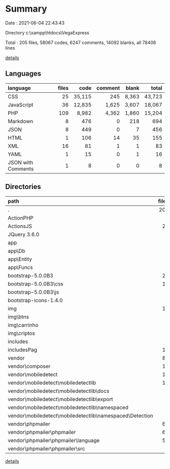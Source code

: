 # Summary

Date : 2021-06-04 22:43:43

Directory c:\xampp\htdocs\VegaExpress

Total : 205 files,  58067 codes, 6247 comments, 14092 blanks, all 78406 lines

[details](details.md)

## Languages
| language | files | code | comment | blank | total |
| :--- | ---: | ---: | ---: | ---: | ---: |
| CSS | 25 | 35,115 | 245 | 8,363 | 43,723 |
| JavaScript | 36 | 12,835 | 1,625 | 3,607 | 18,067 |
| PHP | 109 | 8,982 | 4,362 | 1,860 | 15,204 |
| Markdown | 8 | 476 | 0 | 218 | 694 |
| JSON | 8 | 449 | 0 | 7 | 456 |
| HTML | 1 | 106 | 14 | 35 | 155 |
| XML | 16 | 81 | 1 | 1 | 83 |
| YAML | 1 | 15 | 0 | 1 | 16 |
| JSON with Comments | 1 | 8 | 0 | 0 | 8 |

## Directories
| path | files | code | comment | blank | total |
| :--- | ---: | ---: | ---: | ---: | ---: |
| . | 205 | 58,067 | 6,247 | 14,092 | 78,406 |
| ActionPHP | 8 | 210 | 12 | 68 | 290 |
| ActionsJS | 25 | 259 | 14 | 88 | 361 |
| JQuery 3.6.0 | 5 | 686 | 83 | 101 | 870 |
| app | 8 | 503 | 56 | 135 | 694 |
| app\Db | 1 | 76 | 18 | 25 | 119 |
| app\Entity | 6 | 336 | 26 | 98 | 460 |
| app\Funcs | 1 | 91 | 12 | 12 | 115 |
| bootstrap-5.0.0B3 | 22 | 45,750 | 1,664 | 11,451 | 58,865 |
| bootstrap-5.0.0B3\css | 16 | 33,860 | 136 | 8,033 | 42,029 |
| bootstrap-5.0.0B3\js | 6 | 11,890 | 1,528 | 3,418 | 16,836 |
| bootstrap-icons-1.4.0 | 1 | 3 | 0 | 0 | 3 |
| img | 14 | 58 | 1 | 1 | 60 |
| img\btns | 4 | 4 | 0 | 0 | 4 |
| img\carrinho | 1 | 1 | 0 | 0 | 1 |
| img\criptos | 5 | 5 | 0 | 0 | 5 |
| includes | 9 | 1,255 | 109 | 330 | 1,694 |
| includesPag | 13 | 1,866 | 51 | 428 | 2,345 |
| vendor | 84 | 6,909 | 4,196 | 1,366 | 12,471 |
| vendor\composer | 10 | 798 | 162 | 224 | 1,184 |
| vendor\mobiledetect | 12 | 1,076 | 898 | 305 | 2,279 |
| vendor\mobiledetect\mobiledetectlib | 12 | 1,076 | 898 | 305 | 2,279 |
| vendor\mobiledetect\mobiledetectlib\docs | 4 | 67 | 0 | 23 | 90 |
| vendor\mobiledetect\mobiledetectlib\export | 1 | 28 | 32 | 8 | 68 |
| vendor\mobiledetect\mobiledetectlib\namespaced | 1 | 4 | 16 | 3 | 23 |
| vendor\mobiledetect\mobiledetectlib\namespaced\Detection | 1 | 4 | 16 | 3 | 23 |
| vendor\phpmailer | 61 | 5,032 | 3,135 | 833 | 9,000 |
| vendor\phpmailer\phpmailer | 61 | 5,032 | 3,135 | 833 | 9,000 |
| vendor\phpmailer\phpmailer\language | 52 | 1,019 | 321 | 156 | 1,496 |
| vendor\phpmailer\phpmailer\src | 5 | 3,688 | 2,768 | 579 | 7,035 |

[details](details.md)